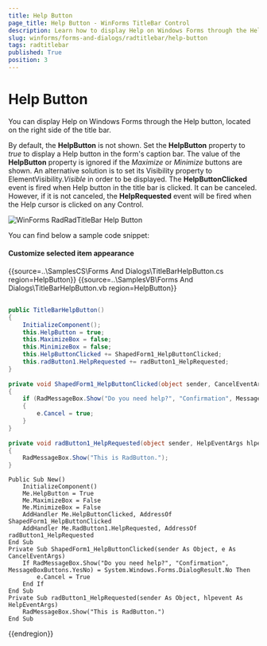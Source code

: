 ```yaml
---
title: Help Button
page_title: Help Button - WinForms TitleBar Control
description: Learn how to display Help on Windows Forms through the Help button, located on the right side of the title bar.
slug: winforms/forms-and-dialogs/radtitlebar/help-button
tags: radtitlebar
published: True
position: 3 
---
```


# Help Button

You can display Help on Windows Forms through the Help button, located on the right side of the title bar.

By default, the __HelpButton__ is not shown. Set the __HelpButton__ property to *true* to display a Help button in the form's caption bar. The value of the __HelpButton__ property is ignored if the *Maximize* or *Minimize* buttons are shown.
An alternative solution is to set its Visibility property to ElementVisibility.*Visible* in order to be displayed. The __HelpButtonClicked__ event is fired when Help button in the title bar is clicked. It can be canceled. However, if it is not canceled, the __HelpRequested__ event will be fired when the Help cursor is clicked on any Control.

![WinForms RadRadTitleBar Help Button](images/forms-and-dialogs-radtitlebar-help-button001.gif)

You can find below a sample code snippet:
#### Customize selected item appearance 

{{source=..\SamplesCS\Forms And Dialogs\TitleBarHelpButton.cs region=HelpButton}} 
{{source=..\SamplesVB\Forms And Dialogs\TitleBarHelpButton.vb region=HelpButton}} 

````C#
        
public TitleBarHelpButton()
{
    InitializeComponent();
    this.HelpButton = true;
    this.MaximizeBox = false;
    this.MinimizeBox = false;
    this.HelpButtonClicked += ShapedForm1_HelpButtonClicked;
    this.radButton1.HelpRequested += radButton1_HelpRequested;
}
        
private void ShapedForm1_HelpButtonClicked(object sender, CancelEventArgs e)
{
    if (RadMessageBox.Show("Do you need help?", "Confirmation", MessageBoxButtons.YesNo) == System.Windows.Forms.DialogResult.No)
    {
        e.Cancel = true;
    }
}
        
private void radButton1_HelpRequested(object sender, HelpEventArgs hlpevent)
{
    RadMessageBox.Show("This is RadButton.");
}

````
````VB.NET
Public Sub New()
    InitializeComponent()
    Me.HelpButton = True
    Me.MaximizeBox = False
    Me.MinimizeBox = False
    AddHandler Me.HelpButtonClicked, AddressOf ShapedForm1_HelpButtonClicked
    AddHandler Me.RadButton1.HelpRequested, AddressOf radButton1_HelpRequested
End Sub
Private Sub ShapedForm1_HelpButtonClicked(sender As Object, e As CancelEventArgs)
    If RadMessageBox.Show("Do you need help?", "Confirmation", MessageBoxButtons.YesNo) = System.Windows.Forms.DialogResult.No Then
        e.Cancel = True
    End If
End Sub
Private Sub radButton1_HelpRequested(sender As Object, hlpevent As HelpEventArgs)
    RadMessageBox.Show("This is RadButton.")
End Sub

````

{{endregion}} 



